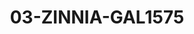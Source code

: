 ---
title: 03-ZINNIA-GAL1575
image: /v1543919832/viterbo/03-ZINNIA-GAL1575.jpg
brand: galizia
layout: vestito
---
